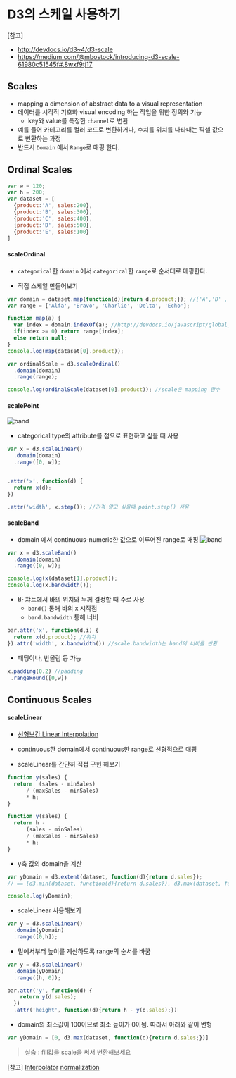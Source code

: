 D3의 스케일 사용하기
===

[참고]
- http://devdocs.io/d3~4/d3-scale
- https://medium.com/@mbostock/introducing-d3-scale-61980c51545f#.8wxf9tj17


Scales
----
 - mapping a dimension of abstract data to a visual representation
 - 데이터를 시각적 기호화 visual encoding 하는 작업을 위한 정의와 기능
   - key와 value를 특정한 `channel`로 변환
 - 예를 들어 카테고리를 컬러 코드로 변환하거나, 수치를 위치를 나타내는 픽셀 값으로 변환하는 과정
 - 반드시 `Domain` 에서 `Range`로 매핑 한다.

Ordinal Scales
---

``` javascript
var w = 120;
var h = 200;
var dataset = [
  {product:'A', sales:200},
  {product:'B', sales:300},
  {product:'C', sales:400},
  {product:'D', sales:500},
  {product:'E', sales:100}
]
```

#### scaleOrdinal

-  `categorical`한 `domain` 에서 `categorical`한 `range`로 순서대로 매핑한다.

- 직접 스케일 만들어보기 
``` javascript
var domain = dataset.map(function(d){return d.product;}); //['A','B' , ...] http://devdocs.io/javascript/global_objects/array/map
var range = ['Alfa', 'Bravo', 'Charlie', 'Delta', 'Echo'];

function map(a) {
  var index = domain.indexOf(a); //http://devdocs.io/javascript/global_objects/array/indexof
  if(index >= 0) return range[index];
  else return null;
}
console.log(map(dataset[0].product));

var ordinalScale = d3.scaleOrdinal()
  .domain(domain)
  .range(range);

console.log(ordinalScale(dataset[0].product)); //scale은 mapping 함수
```

#### scalePoint
![band](https://raw.githubusercontent.com/d3/d3-scale/master/img/point.png)
 - categorical type의 attribute를 점으로 표현하고 싶을 때 사용

```javascript
var x = d3.scaleLinear()
  .domain(domain)
  .range([0, w]);


.attr('x', function(d) {
  return x(d);
})

.attr('width', x.step()); //간격 알고 싶을때 point.step() 사용
```

#### scaleBand

-  domain 에서 continuous-numeric한 값으로 이루어진 range로 매핑
![band](https://raw.githubusercontent.com/d3/d3-scale/master/img/band.png)


```javascript
var x = d3.scaleBand()
  .domain(domain)
  .range([0, w]);

console.log(x(dataset[1].product));
console.log(x.bandwidth());
```


- 바 챠트에서 바의 위치와 두께 결정할 때 주로 사용
  - `band()` 통해 바의 x 시작점
  - `band.bandwidth` 통해 너비 
```javascript
bar.attr('x', function(d,i) {
  return x(d.product); //위치
}).attr('width', x.bandwidth()) //scale.bandwidth는 band의 너비를 반환
```

- 패딩이나, 반올림 등 가능
```javascript
x.padding(0.2) //padding
 .rangeRound([0,w])
```


Continuous Scales
---

#### scaleLinear

- [선형보간 Linear Interpolation](https://ko.wikipedia.org/wiki/%EC%84%A0%ED%98%95_%EB%B3%B4%EA%B0%84%EB%B2%95)
- continuous한 domain에서 continuous한 range로 선형적으로 매핑

- scaleLinear를 간단히 직접 구현 해보기
```javascript
function y(sales) {
  return  (sales - minSales)
      / (maxSales - minSales)
      * h;
}
```

```javascript
function y(sales) {
  return h -
      (sales - minSales)
      / (maxSales - minSales)
      * h;
}
```

- y축 값의 domain을 계산

```javascript
var yDomain = d3.extent(dataset, function(d){return d.sales});
// == [d3.min(dataset, function(d){return d.sales}), d3.max(dataset, function(d){return d.sales})];

console.log(yDomain);
```

- scaleLinear 사용해보기
```javascript
var y = d3.scaleLinear()
  .domain(yDomain)
  .range([0,h]);
```

- 밑에서부터 높이를 계산하도록 range의 순서를 바꿈

```javascript
var y = d3.scaleLinear()
  .domain(yDomain)
  .range([h, 0]);

bar.attr('y', function(d) {
    return y(d.sales);
  })
  .attr('height', function(d){return h - y(d.sales);})
```

- domain의 최소값이 100이므로 최소 높이가 0이됨. 따라서 아래와 같이 변형

```javascript
var yDomain = [0, d3.max(dataset, function(d){return d.sales;})]
```


> 실습 : fill값을 scale을 써서 변환해보세요

[참고] [Interpolator](http://devdocs.io/d3~4/d3-interpolate)
[normalization](https://en.wikipedia.org/wiki/Normalization_(statistics))
